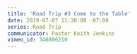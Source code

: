 ```yaml
---
title: 'Road Trip #3 Come to the Table'
date: 2019-07-07 11:30:00 -07:00
series: Road Trip
communicator: Pastor Keith Jenkins
vimeo_id: 346886210
---
```


